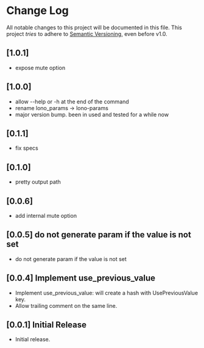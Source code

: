 # Change Log

All notable changes to this project will be documented in this file.
This project *tries* to adhere to [Semantic Versioning](http://semver.org/), even before v1.0.

## [1.0.1]
- expose mute option

## [1.0.0]
- allow --help or -h at the end of the command
- rename lono_params -> lono-params
- major version bump. been in used and tested for a while now

## [0.1.1]

- fix specs

## [0.1.0]

- pretty output path

## [0.0.6]

- add internal mute option

## [0.0.5] do not generate param if the value is not set

- do not generate param if the value is not set

## [0.0.4] Implement use_previous_value

- Implement use_previous_value: will create a hash with UsePreviousValue key.
- Allow trailing comment on the same line.

## [0.0.1] Initial Release

- Initial release.
